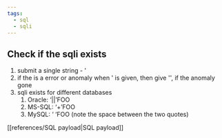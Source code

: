 ```yaml
---
tags:
  - sql
  - sqli
---
```



## Check if the sqli exists

1. submit a single string - '
2. if the is a error or anomaly when ' is given, then give '', if the  anomaly gone 
3. sqli exists for different databases
	1. Oracle: ‘||’FOO
	2. MS-SQL: ‘+’FOO
	3. MySQL: ‘ ‘FOO (note the space between the two quotes)

[[references/SQL payload|SQL payload]]
